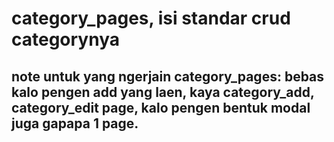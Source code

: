 # category_pages, isi standar crud categorynya

## note untuk yang ngerjain category_pages: bebas kalo pengen add yang laen, kaya category_add, category_edit page, kalo pengen bentuk modal juga gapapa 1 page.
